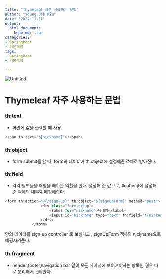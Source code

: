 ```yaml
---
title: "Thymeleaf 자주 사용하는 문법"
author: "Young Jae Kim"
date: '2022-11-17'
output:
  html_document:
    keep_md: true
categories: 
- SpringBoot
- 기본개념
tags:
- SpringBoot
- 기본개념

---
```


![Untitled](images/Thymeleaf/1.png)
# Thymeleaf 자주 사용하는 문법

### th:text

- 화면에 값을 출력할 때 사용

```java
<span th:text="${nickname}"></span>
```

### th:object

- form submit을 할 때, form의 데이터가 th:object에 설정해준 객체로 받아진다.

### th:field

- 각각 필드들을 매핑을 해주는 역할을 한다. 설정해 준 값으로, th:obecjt에 설정해 준 객에의 내부와 매핑해준다.

```java
<form th:action="@{/sign-up}" th:object="${signUpForm}" method="post">
                <div class="form-group">
                    <label for="nickname">닉네임</label>
                    <input id="nickname" type="text" th:field="*{nickname}" class="form-control">
                </div>
            </form>
```

<form> 안의 데이터를 sign-up controller 로 보낼거고 , signUpForm 객체의 nickname으로 매핑시켜준다. 

### th:fragment

- header,footer,navigation bar 같이 모든 페이지에 보여져야하는 항목인 경우 따로 분리해서 관리한다.